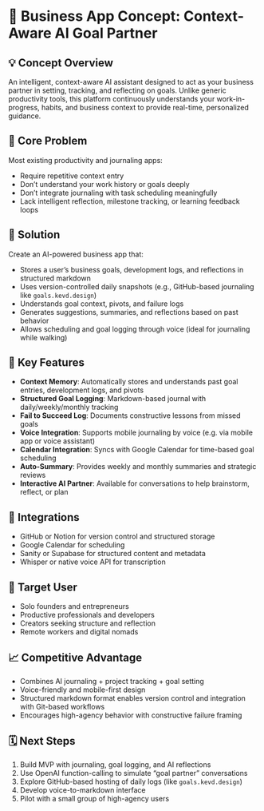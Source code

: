 
# 📱 Business App Concept: Context-Aware AI Goal Partner

## 💡 Concept Overview
An intelligent, context-aware AI assistant designed to act as your business partner in setting, tracking, and reflecting on goals. Unlike generic productivity tools, this platform continuously understands your work-in-progress, habits, and business context to provide real-time, personalized guidance.

## 🎯 Core Problem
Most existing productivity and journaling apps:
- Require repetitive context entry
- Don’t understand your work history or goals deeply
- Don’t integrate journaling with task scheduling meaningfully
- Lack intelligent reflection, milestone tracking, or learning feedback loops

## 🚀 Solution
Create an AI-powered business app that:
- Stores a user’s business goals, development logs, and reflections in structured markdown
- Uses version-controlled daily snapshots (e.g., GitHub-based journaling like `goals.kevd.design`)
- Understands goal context, pivots, and failure logs
- Generates suggestions, summaries, and reflections based on past behavior
- Allows scheduling and goal logging through voice (ideal for journaling while walking)

## 🔧 Key Features
- **Context Memory**: Automatically stores and understands past goal entries, development logs, and pivots
- **Structured Goal Logging**: Markdown-based journal with daily/weekly/monthly tracking
- **Fail to Succeed Log**: Documents constructive lessons from missed goals
- **Voice Integration**: Supports mobile journaling by voice (e.g. via mobile app or voice assistant)
- **Calendar Integration**: Syncs with Google Calendar for time-based goal scheduling
- **Auto-Summary**: Provides weekly and monthly summaries and strategic reviews
- **Interactive AI Partner**: Available for conversations to help brainstorm, reflect, or plan

## 🔗 Integrations
- GitHub or Notion for version control and structured storage
- Google Calendar for scheduling
- Sanity or Supabase for structured content and metadata
- Whisper or native voice API for transcription

## 🧠 Target User
- Solo founders and entrepreneurs
- Productive professionals and developers
- Creators seeking structure and reflection
- Remote workers and digital nomads

## 📈 Competitive Advantage
- Combines AI journaling + project tracking + goal setting
- Voice-friendly and mobile-first design
- Structured markdown format enables version control and integration with Git-based workflows
- Encourages high-agency behavior with constructive failure framing

## 🗓️ Next Steps
1. Build MVP with journaling, goal logging, and AI reflections
2. Use OpenAI function-calling to simulate “goal partner” conversations
3. Explore GitHub-based hosting of daily logs (like `goals.kevd.design`)
4. Develop voice-to-markdown interface
5. Pilot with a small group of high-agency users

